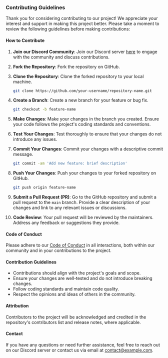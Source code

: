 ### Contributing Guidelines

Thank you for considering contributing to our project! We appreciate your interest and support in making this project better. Please take a moment to review the following guidelines before making contributions:

#### How to Contribute

1. **Join our Discord Community**: Join our Discord server [here](https://discord.gg/your-discord-invite) to engage with the community and discuss contributions.

2. **Fork the Repository**: Fork the repository on GitHub.

3. **Clone the Repository**: Clone the forked repository to your local machine.

   ```bash
   git clone https://github.com/your-username/repository-name.git
   ```

4. **Create a Branch**: Create a new branch for your feature or bug fix.

   ```bash
   git checkout -b feature-name
   ```

5. **Make Changes**: Make your changes in the branch you created. Ensure your code follows the project's coding standards and conventions.

6. **Test Your Changes**: Test thoroughly to ensure that your changes do not introduce any issues.

7. **Commit Your Changes**: Commit your changes with a descriptive commit message.

   ```bash
   git commit -am 'Add new feature: brief description'
   ```

8. **Push Your Changes**: Push your changes to your forked repository on GitHub.

   ```bash
   git push origin feature-name
   ```

9. **Submit a Pull Request (PR)**: Go to the GitHub repository and submit a pull request to the `main` branch. Provide a clear description of your changes and link to any relevant issues or discussions.

10. **Code Review**: Your pull request will be reviewed by the maintainers. Address any feedback or suggestions they provide.

#### Code of Conduct

Please adhere to our [Code of Conduct](https://example.com/code-of-conduct) in all interactions, both within our community and in your contributions to the project.

#### Contribution Guidelines

- Contributions should align with the project's goals and scope.
- Ensure your changes are well-tested and do not introduce breaking changes.
- Follow coding standards and maintain code quality.
- Respect the opinions and ideas of others in the community.

#### Attribution

Contributors to the project will be acknowledged and credited in the repository's contributors list and release notes, where applicable.

#### Contact

If you have any questions or need further assistance, feel free to reach out on our Discord server or contact us via email at contact@example.com.
